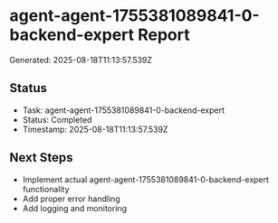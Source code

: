 # agent-agent-1755381089841-0-backend-expert Report

Generated: 2025-08-18T11:13:57.539Z

## Status
- Task: agent-agent-1755381089841-0-backend-expert
- Status: Completed
- Timestamp: 2025-08-18T11:13:57.539Z

## Next Steps
- Implement actual agent-agent-1755381089841-0-backend-expert functionality
- Add proper error handling
- Add logging and monitoring
